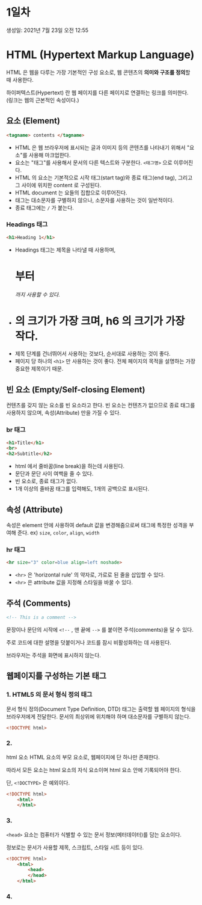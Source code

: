 # 1일차

생성일: 2021년 7월 23일 오전 12:55

# HTML (Hypertext Markup Language)

HTML 은 웹을 다루는 가장 기본적인 구성 요소로, 웹 콘텐츠의 **의미와 구조를 정의**할 때 사용한다.

하이퍼텍스트(Hypertext) 란 웹 페이지를 다른 페이지로 연결하는 링크를 의미한다. (링크는 웹의 근본적인 속성이다.)

 

## 요소 (Element)

```html
<tagname> contents </tagname>

```

- HTML 은 웹 브라우저에 표시되는 글과 이미지 등의 콘텐츠를 나타내기 위해서 "요소"를 사용해 마크업한다.
- 요소는 "태그"를 사용해서 문서의 다른 텍스트와 구분한다. `<태그명>` 으로 이루어진다.
- HTML 의 요소는 기본적으로 시작 태그(start tag)와 종료 태그(end tag), 그리고 그 사이에 위치한 content 로 구성된다.
- HTML document 는 요들의 집합으로 이루어진다.
- 태그는 대소문자를 구별하지 않으나, 소문자를 사용하는 것이 일반적이다.
- 종료 태그에는 `/` 가 붙는다.

### Headings 태그

```html
<h1>Heading 1</h1>
```

- Headings 태그는 제목을 나타낼 때 사용하며,  <h1>부터 <h6> 까지 사용할 수 있다.
- <h1> 의 크기가 가장 크며, h6 의 크기가 가장 작다.
- 제목 단계를 건너뛰어서 사용하는 것보다, 순서대로 사용하는 것이 좋다.
- 페이지 당 하나의 `<h1>` 만 사용하는 것이 좋다. 전체 페이지의 목적을 설명하는 가장 중요한 제목이기 때문.

## 빈 요소 (Empty/Self-closing Element)

컨텐츠를 갖지 않는 요소를 빈 요소라고 한다. 빈 요소는 컨텐츠가 없으므로 종료 태그를 사용하지 않으며, 속성(Attribute) 만을 가질 수 있다.

### br 태그

```html
<h1>Title</h1>
<br>
<h2>Subtitle</h2>
```

- html 에서 줄바꿈(line break)을 하는데 사용된다.
- 문단과 문단 사이 여백을 줄 수 있다.
- 빈 요소로, 종료 태그가 없다.
- 1개 이상의 줄바꿈 태그를 입력해도, 1개의 공백으로 표시된다.

## 속성 (Attribute)

속성은 element 안에 사용하여 default 값을 변경해줌으로써 태그에 특정한 성격을 부여해 준다.
ex) `size`, `color`, `align`, `width`

### hr 태그

```html
<hr size="3" color=blue align=left noshade>
```

- `<hr>` 은 'horizontal rule' 의 약자로, 가로로 된 줄을 삽입할 수 있다.
- `<hr>` 은 attribute 값을 지정해 스타일을 바꿀 수 있다.

## 주석 (Comments)

```html
<!-- This is a comment -->
```

문장이나 문단의 시작에 `<!--` , 맨 끝에 `-->` 를 붙이면 주석(comments)을 달 수 있다. 

주로 코드에 대한 설명을 덧붙이거나 코드를 잠시 비활성화하는 데 사용된다.

브라우저는 주석을 화면에 표시하지 않는다.

## 웹페이지를 구성하는 기본 태그

### 1. HTML5 의 문서 형식 정의 태그

문서 형식 정의(Document Type Definition, DTD) 태그는 출력할 웹 페이지의 형식을 브라우저에게 전달한다. 문서의 최상위에 위치해야 하며 대소문자를 구별하지 않는다.

```html
<!DOCTYPE html>
```

### 2. <html>

html 요소 HTML 요소의 부모 요소로, 웹페이지에 단 하나만 존재한다.

따라서 모든 요소는 html 요소의 자식 요소이며 html 요소 안에 기록되어야 한다.

단, `<!DOCTYPE>` 은 예외이다.

```html
<!DOCTYPE html>
	<html>
	</html>
```

### 3. <head>

`<head>` 요소는 컴퓨터가 식별할 수 있는 문서 정보(메터데이터)를 담는 요소이다.

정보로는 문서가 사용할 제목, 스크립트, 스타일 시트 등이 있다.

```html
<!DOCTYPE html>
	<html>
		<head>
		</head>
	</html>
```

### 4. <title>

`<title>` 요소는 브라우저의 제목 표시줄이나 페이지 탭에 보이는 문서 제목을 정의한다.

```html
<!DOCTYPE html>
	<html>
		<head>
			<title>This is title</title>
		</head>
	</html>
```

### 5. <meta>

base, link, script, style, title 과 같은 다른 메타관련 요소로 나타낼 수 없는 Metadata 를 나타낸다.

`charset` 속성은 브라우저가 사용할 문자셋을 정의한다.

```html
<!DOCTYPE html>
	<html>
		<head>
			<meta charset="utf-8">
			<title>This is title</title>
		</head>
	</html>
```

### 6. <body>

HTML 문서의 내용을 나타내는 요소이다. 한 문서에는 하나의 `<body>` 요소만 존재할 수 있다.

```html
<!DOCTYPE html>
	<html>
		<head>
			<meta charset="utf-8">
			<title>This is title</title>
		</head>
		<body>
			Lorem ipsum dolor sit amet, consectetur adipisicing elit, sed do eiusmod tempor incididunt ut labore et dolore magna aliqua.
		</body>
	</html>
```

## 텍스트 태그

### 1. <p>

```html
<!DOCTYPE html>
<html>
	<body>
		<h1>This is Heading</h1>
		<p>Lorem ipsum dolor sit amet, consectetur adipisicing elit, sed do eiusmod tempor incididunt ut labore et dolore magna aliqua.</p>
	</body>
</html>
```

- 하나의 문단(paragraph)을 나타내는 요소
- HTML 에서 문단은 이미지나 입력 폼 등 서로 관련있는 컨텐츠 무엇이든 될 수가 있다.
- 컨텐츠를 문단으로 나누면 페이지의 접근성을 높일 수 있다.

### 2. <i>

```html
This text is <i>italic</i>.
```

- Italic 체를 지정해주는 요소
- 의미X

### 3. <em>

```html
This text is <em>emphasized</em>
```

- 중요한 부분을 이탤릭체로 강조(emphasize) 하는 시멘틱 요소
- `<em>` 을 중첩하면 더 큰 강세를 의미하게 된다.

### 4. <b>

```html
This text is <b>bold</b>.
```

- 텍스트를 굵게 표현해주는 요소. 의미론적 중요성이 없다.

### <strong>

```html
This text is <strong>strong</strong>.
```

- 중요한 부분을 굵은 글씨로 나타내주는 시멘틱 요소이다.

### <ul>

```html
<ul>
	<li>first item</li>
	<li>second item</li>
	<li>third item</li>
</ul>
```

- 정렬되지 않은 목록(unordered list) 을 나타낼 때 사용하는 요소
- 보통 불릿으로 표현한다.

### <ol>

```html
<ol>
	<li>first item</li>
	<li>second item</li>
	<li>third item</li>
</ol>
```

- 정렬된 목록(ordered list) 을 나타내는 요소
- 보통 숫자로 표현한다.